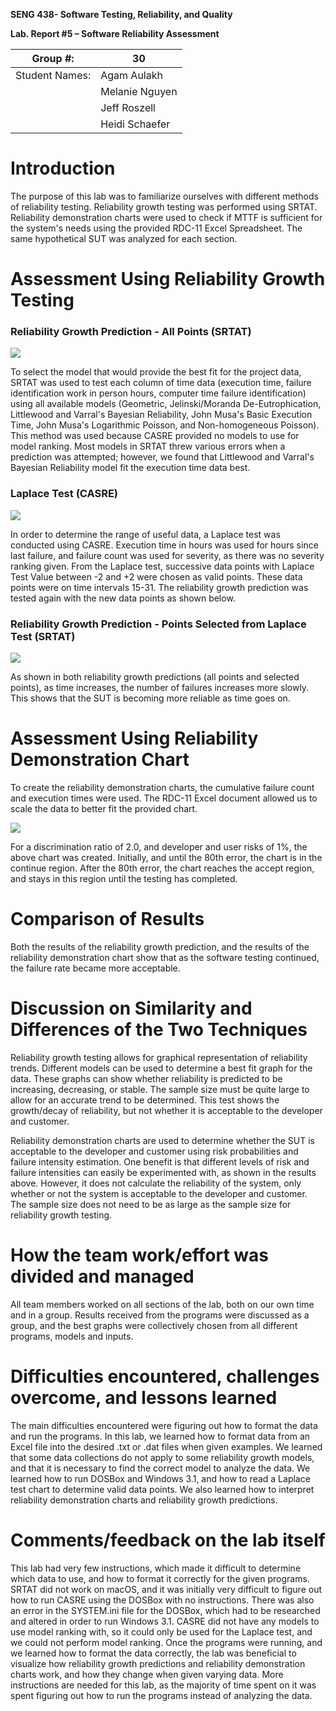 **SENG 438- Software Testing, Reliability, and Quality**

**Lab. Report \#5 – Software Reliability Assessment**

| Group \#:       | 30  |
|-----------------|---|
| Student Names:  | Agam Aulakh  |
|                 | Melanie Nguyen  |
|                 | Jeff Roszell  |
|                 | Heidi Schaefer  |

# Introduction
The purpose of this lab was to familiarize ourselves with different methods of reliability testing. Reliability growth testing was performed using SRTAT. Reliability demonstration charts were used to check if MTTF is sufficient for the system's needs using the provided RDC-11 Excel Spreadsheet. The same hypothetical SUT was analyzed for each section.

# 

# Assessment Using Reliability Growth Testing 
### Reliability Growth Prediction - All Points (SRTAT)
![](media/reliability-growth-all-points.png)

To select the model that would provide the best fit for the project data, SRTAT was used to test each column of time data (execution time, failure identification work in person hours, computer time failure identification) using all available models (Geometric, Jelinski/Moranda De-Eutrophication, Littlewood and Varral's Bayesian Reliability, John Musa's Basic Execution Time, John Musa's Logarithmic Poisson, and Non-homogeneous Poisson). This method was used because CASRE provided no models to use for model ranking. Most models in SRTAT threw various errors when a prediction was attempted; however, we found that Littlewood and Varral's Bayesian Reliability model fit the execution time data best.

### Laplace Test (CASRE)
![](media/rdc-laplace-casre.png)

In order to determine the range of useful data, a Laplace test was conducted using CASRE. Execution time in hours was used for hours since last failure, and failure count was used for severity, as there was no severity ranking given. From the Laplace test, successive data points with Laplace Test Value between -2 and +2 were chosen as valid points. These data points were on time intervals 15-31. The reliability growth prediction was tested again with the new data points as shown below.

### Reliability Growth Prediction - Points Selected from Laplace Test (SRTAT)
![](media/reliability-growth-selected-points.png)

As shown in both reliability growth predictions (all points and selected points), as time increases, the number of failures increases more slowly. This shows that the SUT is becoming more reliable as time goes on.

# Assessment Using Reliability Demonstration Chart 
To create the reliability demonstration charts, the cumulative failure count and execution times were used. The RDC-11 Excel document allowed us to scale the data to better fit the provided chart.

![](media/rdc.png)

For a discrimination ratio of 2.0, and developer and user risks of 1%, the above chart was created. Initially, and until the 80th error, the chart is in the continue region. After the 80th error, the chart reaches the accept region, and stays in this region until the testing has completed.

# 

# Comparison of Results
Both the results of the reliability growth prediction, and the results of the reliability demonstration chart show that as the software testing continued, the failure rate became more acceptable. 

# Discussion on Similarity and Differences of the Two Techniques
Reliability growth testing allows for graphical representation of reliability trends. Different models can be used to determine a best fit graph for the data. These graphs can show whether reliability is predicted to be increasing, decreasing, or stable. The sample size must be quite large to allow for an accurate trend to be determined. This test shows the growth/decay of reliability, but not whether it is acceptable to the developer and customer.

Reliability demonstration charts are used to determine whether the SUT is acceptable to the developer and customer using risk probabilities and failure intensity estimation. One benefit is that different levels of risk and failure intensities can easily be experimented with, as shown in the results above. However, it does not calculate the reliability of the system, only whether or not the system is acceptable to the developer and customer. The sample size does not need to be as large as the sample size for reliability growth testing.

# How the team work/effort was divided and managed
All team members worked on all sections of the lab, both on our own time and in a group. Results received from the programs were discussed as a group, and the best graphs were collectively chosen from all different programs, models and inputs.

# Difficulties encountered, challenges overcome, and lessons learned
The main difficulties encountered were figuring out how to format the data and run the programs. In this lab, we learned how to format data from an Excel file into the desired .txt or .dat files when given examples. We learned that some data collections do not apply to some reliability growth models, and that it is necessary to find the correct model to analyze the data. We learned how to run DOSBox and Windows 3.1, and how to read a Laplace test chart to determine valid data points. We also learned how to interpret reliability demonstration charts and reliability growth predictions.

# Comments/feedback on the lab itself
This lab had very few instructions, which made it difficult to determine which data to use, and how to format it correctly for the given programs. SRTAT did not work on macOS, and it was initially very difficult to figure out how to run CASRE using the DOSBox with no instructions. There was also an error in the SYSTEM.ini file for the DOSBox, which had to be researched and altered in order to run Windows 3.1. CASRE did not have any models to use model ranking with, so it could only be used for the Laplace test, and we could not perform model ranking. Once the programs were running, and we learned how to format the data correctly, the lab was beneficial to visualize how reliability growth predictions and reliability demonstration charts work, and how they change when given varying data. More instructions are needed for this lab, as the majority of time spent on it was spent figuring out how to run the programs instead of analyzing the data.
